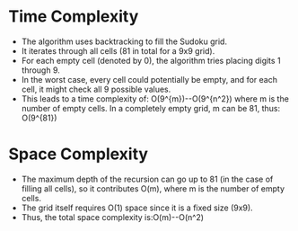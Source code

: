 # Time Complexity

   - The algorithm uses backtracking to fill the Sudoku grid.
   - It iterates through all cells (81 in total for a 9x9 grid).
   - For each empty cell (denoted by 0), the algorithm tries placing digits 1 through 9.
   - In the worst case, every cell could potentially be empty, and for each cell, it might check all 9 possible values.
   - This leads to a time complexity of: O(9^{m})--O(9^{n^2})
   where m is the number of empty cells. In a completely empty grid, m can be 81, thus:
   O(9^{81})
# Space Complexity
   - The maximum depth of the recursion can go up to 81 (in the case of filling all cells), so it contributes O(m), where m  is the number of empty cells.
   - The grid itself requires O(1) space since it is a fixed size (9x9).
   - Thus, the total space complexity is:O(m)--O(n^2)
